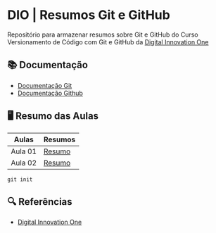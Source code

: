 
# DIO | Resumos Git e GitHub

Repositório para armazenar resumos sobre Git e GitHub do Curso Versionamento de Código com Git e GitHub da
[Digital Innovation One](https:/www.dio.me/)

## 📚 Documentação
- [Documentação Git](https://git-scm.com/doc)
- [Documentação Github](http://docs.github.com/)

## 🖥️ Resumo das Aulas

| Aulas | Resumos |
|-------|--------|
| Aula 01 | [Resumo]()
| Aula 02| [Resumo]()

```
git init
```

## 🔍 Referências
- [Digital Innovation One](https:/www.dio.me/)
